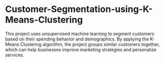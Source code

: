 # Customer-Segmentation-using-K-Means-Clustering
This project uses unsupervised machine learning to segment customers based on their spending behavior and demographics. By applying the K-Means Clustering algorithm, the project groups similar customers together, which can help businesses improve marketing strategies and personalize services.
